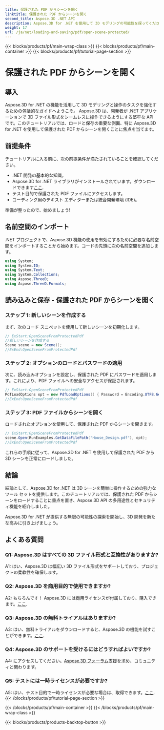 ```yaml
---
title: 保護された PDF からシーンを開く
linktitle: 保護された PDF からシーンを開く
second_title: Aspose.3D .NET API
description: Aspose.3D for .NET を使用して 3D モデリングの可能性を探ってください。ステップバイステップのガイドで、保護された PDF からシーンを開く方法を学びます。
weight: 17
url: /ja/net/loading-and-saving/pdf/open-scene-protected/
---
```


{{< blocks/products/pf/main-wrap-class >}}
{{< blocks/products/pf/main-container >}}
{{< blocks/products/pf/tutorial-page-section >}}

# 保護された PDF からシーンを開く

## 導入

Aspose.3D for .NET の機能を活用して 3D モデリングと操作のタスクを強化するための包括的なガイドへようこそ。 Aspose.3D は、開発者が .NET アプリケーションで 3D ファイル形式をシームレスに操作できるようにする堅牢な API です。このチュートリアルでは、ロードと保存の重要な側面、特に Aspose.3D for .NET を使用して保護された PDF からシーンを開くことに焦点を当てます。

## 前提条件

チュートリアルに入る前に、次の前提条件が満たされていることを確認してください。

- .NET 開発の基本的な知識。
-  Aspose.3D for .NET ライブラリがインストールされています。ダウンロードできます[ここ](https://releases.aspose.com/3d/net/).
- テスト目的で保護された PDF ファイルにアクセスします。
- コーディング用のテキスト エディターまたは統合開発環境 (IDE)。

準備が整ったので、始めましょう!

## 名前空間のインポート

.NET プロジェクトで、Aspose.3D 機能の使用を有効にするために必要な名前空間をインポートすることから始めます。コードの先頭に次の名前空間を追加します。

```csharp
using System;
using System.IO;
using System.Text;
using System.Collections;
using Aspose.ThreeD;
using Aspose.ThreeD.Formats;
```

## 読み込みと保存 - 保護された PDF からシーンを開く

### ステップ 1: 新しいシーンを作成する

まず、次のコード スニペットを使用して新しいシーンを初期化します。

```csharp
// ExStart:OpenSceneFromProtectedPdf
//新しいシーンを作成する
Scene scene = new Scene();
//ExEnd:OpenSceneFromProtectedPdf
```

### ステップ 2: オプションのロードとパスワードの適用

次に、読み込みオプションを設定し、保護された PDF にパスワードを適用します。これにより、PDF ファイルへの安全なアクセスが保証されます。

```csharp
// ExStart:OpenSceneFromProtectedPdf
PdfLoadOptions opt = new PdfLoadOptions() { Password = Encoding.UTF8.GetBytes("password") };
//ExEnd:OpenSceneFromProtectedPdf
```

### ステップ 3: PDF ファイルからシーンを開く

ロードされたオプションを使用して、保護された PDF からシーンを開きます。

```csharp
// ExStart:OpenSceneFromProtectedPdf
scene.Open(RunExamples.GetDataFilePath("House_Design.pdf"), opt);
//ExEnd:OpenSceneFromProtectedPdf
```

これらの手順に従って、Aspose.3D for .NET を使用して保護された PDF から 3D シーンを正常にロードしました。

## 結論

結論として、Aspose.3D for .NET は 3D シーンを簡単に操作するための強力なツール セットを提供します。このチュートリアルでは、保護された PDF からシーンをロードすることに重点を置き、Aspose.3D API の多用途性とセキュリティ機能を紹介しました。

Aspose.3D for .NET が提供する無限の可能性の探索を開始し、3D 開発を新たな高みに引き上げましょう。

## よくある質問

### Q1: Aspose.3D はすべての 3D ファイル形式と互換性がありますか?

A1: はい、Aspose.3D は幅広い 3D ファイル形式をサポートしており、プロジェクトの柔軟性を確保します。

### Q2: Aspose.3D を商用目的で使用できますか?

 A2: もちろんです！ Aspose.3D には商用ライセンスが付属しており、購入できます。[ここ](https://purchase.aspose.com/buy).

### Q3: Aspose.3D の無料トライアルはありますか?

 A3: はい、無料トライアルをダウンロードすると、Aspose.3D の機能を試すことができます。[ここ](https://releases.aspose.com/).

### Q4: Aspose.3D のサポートを受けるにはどうすればよいですか?

 A4: にアクセスしてください。[Aspose.3D フォーラム](https://forum.aspose.com/c/3d/18)支援を求め、コミュニティと関わります。

### Q5: テストには一時ライセンスが必要ですか?

 A5: はい、テスト目的で一時ライセンスが必要な場合は、取得できます。[ここ](https://purchase.aspose.com/temporary-license/).
{{< /blocks/products/pf/tutorial-page-section >}}

{{< /blocks/products/pf/main-container >}}
{{< /blocks/products/pf/main-wrap-class >}}

{{< blocks/products/products-backtop-button >}}

